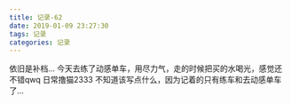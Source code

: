 ```yaml
---
title: 记录-62
date: 2019-01-09 23:27:30
tags: 记录
categories: 记录
---
```

依旧是补档...
今天去练了动感单车，用尽力气，走的时候把买的水喝光，感觉还不错qwq
日常撸猫2333
不知道该写点什么，因为记着的只有练车和去动感单车了...
